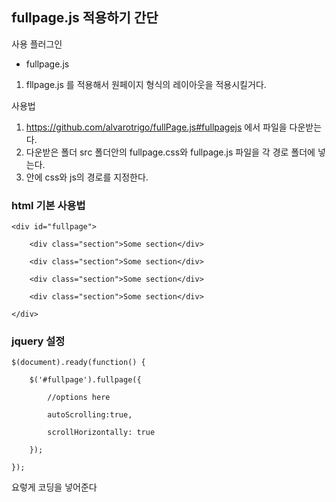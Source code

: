 ## fullpage.js 적용하기 간단 

사용 플러그인

- fullpage.js

1. fllpage.js 를 적용해서 원페이지 형식의 레이아웃을 적용시킬거다.


사용법
 1. https://github.com/alvarotrigo/fullPage.js#fullpagejs 에서 파일을 다운받는다. 
 2. 다운받은 폴더 src 폴더안의 fullpage.css와 fullpage.js 파일을 각 경로 폴더에 넣는다. 
 3. <head></> 안에 css와 js의 경로를 지정한다. 
 
 ### html 기본 사용법 
 
	<div id="fullpage">

		<div class="section">Some section</div>

		<div class="section">Some section</div>

		<div class="section">Some section</div>

		<div class="section">Some section</div>

	</div>



### jquery 설정

	$(document).ready(function() {

		$('#fullpage').fullpage({

			//options here

			autoScrolling:true,

			scrollHorizontally: true

		});	
	
	});

요렇게 코딩을 넣어준다 
